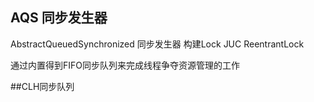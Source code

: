 ## AQS 同步发生器
 AbstractQueuedSynchronized 同步发生器 构建Lock JUC ReentrantLock
 
 通过内置得到FIFO同步队列来完成线程争夺资源管理的工作
 
  
##CLH同步队列